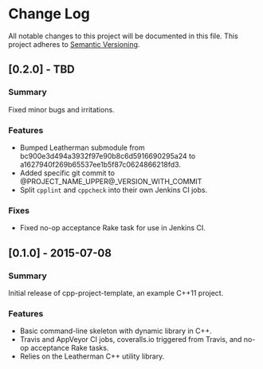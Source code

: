 # Change Log
All notable changes to this project will be documented in this file.
This project adheres to [Semantic Versioning](http://semver.org/).

## [0.2.0] - TBD

### Summary

Fixed minor bugs and irritations.

### Features
- Bumped Leatherman submodule from bc900e3d494a3932f97e90b8c6d5916690295a24 to a1627940f269b65537ee1b5f87c0624866218fd3.
- Added specific git commit to @PROJECT_NAME_UPPER@_VERSION_WITH_COMMIT
- Split `cpplint` and `cppcheck` into their own Jenkins CI jobs.

### Fixes
- Fixed no-op acceptance Rake task for use in Jenkins CI.

## [0.1.0] - 2015-07-08

### Summary

Initial release of cpp-project-template, an example C++11 project.

### Features
- Basic command-line skeleton with dynamic library in C++.
- Travis and AppVeyor CI jobs, coveralls.io triggered from Travis, and no-op acceptance Rake tasks.
- Relies on the Leatherman C++ utility library.

